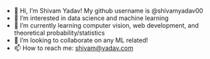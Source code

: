 - 👋 Hi, I’m Shivam Yadav! My github username is @shivamyadav00 
- 👀 I’m interested in data science and machine learning
- 🌱 I’m currently learning computer vision, web development, and theoretical probability/statistics
- 💞️ I’m looking to collaborate on any ML related!
- 📫 How to reach me: shivam@yadav.com

<!---
shivamyadav00/shivamyadav00 is a ✨ special ✨ repository because its `README.md` (this file) appears on your GitHub profile.
You can click the Preview link to take a look at your changes.
--->
